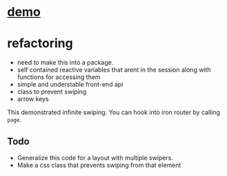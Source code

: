 # [demo](http://swipe.meteor.com)


# refactoring
 - need to make this into a package.
 - self contained reactive variables that arent in the session along with functions for accessing them
 - simple and understable front-end api
 - class to prevent swiping
 - arrow keys

This demonstrated infinite swiping. You can hook into iron router by calling
`page`.

## Todo

- Generalize this code for a layout with multiple swipers.
- Make a css class that prevents swiping from that element
